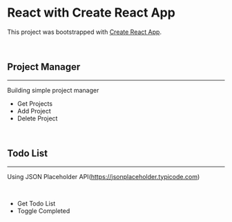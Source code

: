 # React with Create React App
This project was bootstrapped with [Create React App](https://github.com/facebook/create-react-app).

<br>

## Project Manager
<hr>

Building simple project manager

- Get Projects
- Add Project
- Delete Project

<br>

## Todo List
<hr>

Using JSON Placeholder API(https://jsonplaceholder.typicode.com)

<br>

- Get Todo List
- Toggle Completed